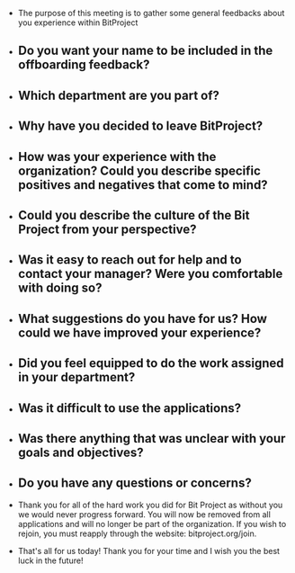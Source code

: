 * The purpose of this meeting is to gather some general feedbacks about you experience within BitProject
- Do you want your name to be included in the offboarding feedback?
  - 
- Which department are you part of?
   - 
- Why have you decided to leave BitProject?
   - 
- How was your experience with the organization? Could you describe specific positives and negatives that come to mind?
   - 
- Could you describe the culture of the Bit Project from your perspective?
   - 
- Was it easy to reach out for help and to contact your manager? Were you comfortable with doing so? 
   - 
- What suggestions do you have for us? How could we have improved your experience?
   - 

- Did you feel equipped to do the work assigned in your department?
  - 
- Was it difficult to use the applications?
  - 
- Was there anything that was unclear with your goals and objectives? 
  - 
- Do you have any questions or concerns?
  -
- Thank you for all of the hard work you did for Bit Project as without you we would never progress forward. You will now be removed from all applications and will no longer be part of the organization. If you wish to rejoin, you must reapply through the website: bitproject.org/join. 
- That's all for us today! Thank you for your time and I wish you the best luck in the future!
